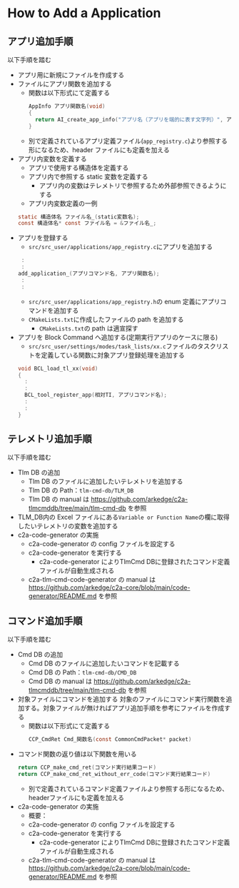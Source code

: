 #  How to Add a Application

## アプリ追加手順
以下手順を踏む

- アプリ用に新規にファイルを作成する
- ファイルにアプリ関数を追加する
  - 関数は以下形式にて定義する
    ```c
    AppInfo アプリ関数名(void)
    {
      return AI_create_app_info("アプリ名（アプリを端的に表す文字列）", アプリ初期化関数, アプリ実行関数（エントリーポイント）);
    }
    ```
  - 別で定義されているアプリ定義ファイル(`app_registry.c`)より参照する形になるため、header ファイルにも定義を加える
- アプリ内変数を定義する
    - アプリで使用する構造体を定義する
    - アプリ内で参照する static 変数を定義する
      - アプリ内の変数はテレメトリで参照するため外部参照できるようにする
    - アプリ内変数定義の一例
    ```c
    static 構造体名 ファイル名_(static変数名);
    const 構造体名* const ファイル名 = &ファイル名_;
    ```
- アプリを登録する
    - `src/src_user/applications/app_registry.c`にアプリを追加する
    ```c
     :
     :
    add_application_(アプリコマンド名, アプリ関数名);
     :
     :
    ```
    - `src/src_user/applications/app_registry.h`の enum 定義にアプリコマンドを追加する
    - `CMakeLists.txt`に作成したファイルの path を追加する
        - `CMakeLists.txt`の path は適宣探す
- アプリを Block Command へ追加する(定期実行アプリのケースに限る)
    - `src/src_user/settings/modes/task_lists/xx.c`ファイルのタスクリストを定義している関数に対象アプリ登録処理を追加する
    ```c
    void BCL_load_tl_xx(void)
    {
      :
      :
      BCL_tool_register_app(相対TI, アプリコマンド名);
      :
      :
    }
    ```


## テレメトリ追加手順
以下手順を踏む

- Tlm DB の追加
    - Tlm DB のファイルに追加したいテレメトリを追加する
    - Tlm DB の Path：`tlm-cmd-db/TLM_DB`
     - Tlm DB の manual は https://github.com/arkedge/c2a-tlmcmddb/tree/main/tlm-cmd-db を参照
- TLM_DB内の Excel ファイルにある`Variable or Function Name`の欄に取得したいテレメトリの変数を追加する
- c2a-code-generator の実施
    - c2a-code-generator の config ファイルを設定する
    - c2a-code-generator を実行する
      - c2a-code-generator によりTlmCmd DBに登録されたコマンド定義ファイルが自動生成される
    - c2a-tlm-cmd-code-generator の manual は https://github.com/arkedge/c2a-core/blob/main/code-generator/README.md を参照


## コマンド追加手順
以下手順を踏む

- Cmd DB の追加
    - Cmd DB のファイルに追加したいコマンドを記載する
    - Cmd DB の Path：`tlm-cmd-db/CMD_DB`
     - Cmd DB の manual は https://github.com/arkedge/c2a-tlmcmddb/tree/main/tlm-cmd-db を参照
- 対象ファイルにコマンドを追加する
対象のファイルにコマンド実行関数を追加する。対象ファイルが無ければアプリ追加手順を参考にファイルを作成する
  - 関数は以下形式にて定義する
     ```c
    CCP_CmdRet Cmd_関数名(const CommonCmdPacket* packet)
    ```
- コマンド関数の返り値は以下関数を用いる
     ```c
  return CCP_make_cmd_ret(コマンド実行結果コード)
  return CCP_make_cmd_ret_without_err_code(コマンド実行結果コード)
    ```
  - 別で定義されているコマンド定義ファイルより参照する形になるため、headerファイルにも定義を加える
- c2a-code-generator の実施
    - 概要：
    - c2a-code-generator の config ファイルを設定する
    - c2a-code-generator を実行する
      - c2a-code-generator によりTlmCmd DBに登録されたコマンド定義ファイルが自動生成される
    - c2a-tlm-cmd-code-generator の manual は https://github.com/arkedge/c2a-core/blob/main/code-generator/README.md を参照
